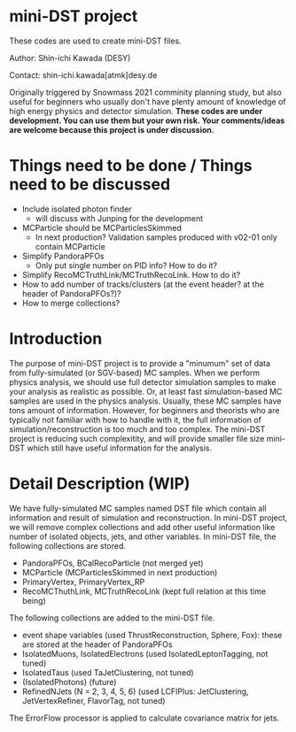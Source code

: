 # mini-DST project

These codes are used to create mini-DST files.

Author: Shin-ichi Kawada (DESY)

Contact: shin-ichi.kawada[atmk]desy.de

Originally triggered by Snowmass 2021 comminity planning study, but also useful for beginners who usually don't have plenty amount of knowledge of high energy physics and detector simulation.
__These codes are under development. You can use them but your own risk. Your comments/ideas are welcome because this project is under discussion.__

# Things need to be done / Things need to be discussed

- Include isolated photon finder
  - will discuss with Junping for the development
- MCParticle should be MCParticlesSkimmed
  - In next production? Validation samples produced with v02-01 only contain MCParticle
- Simplify PandoraPFOs
  - Only put single number on PID info? How to do it?
- Simplify RecoMCTruthLink/MCTruthRecoLink. How to do it?
- How to add number of tracks/clusters (at the event header? at the header of PandoraPFOs?)?
- How to merge collections?

# Introduction

The purpose of mini-DST project is to provide a "minumum" set of data from fully-simulated (or SGV-based) MC samples.
When we perform physics analysis, we should use full detector simulation samples to make your analysis as realistic as possible.
Or, at least fast simulation-based MC samples are used in the physics analysis.
Usually, these MC samples have tons amount of information.
However, for beginners and theorists who are typically not familiar with how to handle with it, the full information of simulation/reconstruction is too much and too complex.
The mini-DST project is reducing such complexitity, and will provide smaller file size mini-DST which still have useful information for the analysis.

# Detail Description (WIP)

We have fully-simulated MC samples named DST file which contain all information and result of simulation and reconstruction.
In mini-DST project, we will remove complex collections and add other useful information like number of isolated objects, jets, and other variables.
In mini-DST file, the following collections are stored.
- PandoraPFOs, BCalRecoParticle (not merged yet)
- MCParticle (MCParticlesSkimmed in next production)
- PrimaryVertex, PrimaryVertex_RP
- RecoMCThuthLink, MCTruthRecoLink (kept full relation at this time being)

The following collections are added to the mini-DST file.
- event shape variables (used ThrustReconstruction, Sphere, Fox): these are stored at the header of PandoraPFOs
- IsolatedMuons, IsolatedElectrons (used IsolatedLeptonTagging, not tuned)
- IsolatedTaus (used TaJetClustering, not tuned)
- (IsolatedPhotons) (future)
- RefinedNJets (N = 2, 3, 4, 5, 6) (used LCFIPlus: JetClustering, JetVertexRefiner, FlavorTag, not tuned)

The ErrorFlow processor is applied to calculate covariance matrix for jets.